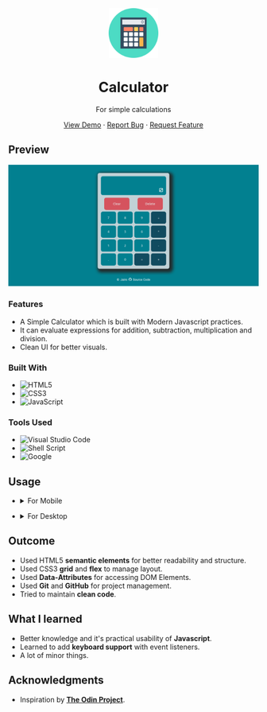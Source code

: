 <div align="center">
    <img alt="logo" src="./images/calculator_logo.svg" style="height: 100px">
    <h1>Calculator </h1>
    <p>For simple calculations</p>
    <p>
        <a href="https://jotafer19.github.io/calculator" target="_blank" rel="noreferrer noopener">View Demo</a> · 
        <a href="https://github.com/jotafer19/calculator/issues" target="_blank" rel="noreferrer noopener">Report Bug</a> ·
        <a href="https://github.com/jotafer19/calculator/issues" target="_blank" rel="noreferrer noopener"> Request Feature</a>
    </p>
</div>

## Preview
<div style="text-align: center"><img alt="Project Preview" src="./images/preview_image.png"></div>


### Features

- A Simple Calculator which is built with Modern Javascript practices.
- It can evaluate expressions for addition, subtraction, multiplication and division.
- Clean UI for better visuals.

### Built With

- ![HTML5](https://img.shields.io/badge/html5-%23E34F26.svg?style=for-the-badge&logo=html5&logoColor=white)   
- ![CSS3](https://img.shields.io/badge/css3-%231572B6.svg?style=for-the-badge&logo=css3&logoColor=white)   
- ![JavaScript](https://img.shields.io/badge/javascript-%23323330.svg?style=for-the-badge&logo=javascript&logoColor=%23F7DF1E)

### Tools Used

- ![Visual Studio Code](https://img.shields.io/badge/Visual%20Studio%20Code-0078d7.svg?style=for-the-badge&logo=visual-studio-code&logoColor=white)
- ![Shell Script](https://img.shields.io/badge/Terminal-%23121011.svg?style=for-the-badge&logo=gnu-bash&logoColor=white)  
- ![Google](https://img.shields.io/badge/google-4285F4?style=for-the-badge&logo=google&logoColor=white)

## Usage

- <details><summary>For Mobile</summary>

  - ### General
    - Click the visual buttons to use Calculator.
</details>

- <details><summary>For Desktop</summary>

  - ### General
    - You can also click visual buttons for access
    - Refer additional information below.
  - ### Additional 
    - `Keyboard Supported`
    - `0-9 Keys`: Takes input for numbers.
    - `Operation Keys`: Operates with operands.
    - `Backspace Key`: Deletes a digit.
    - `Enter Key`: Shows the result.
    - `'c' Key`:  Clears the display.
</details>

## Outcome

* Used HTML5 **semantic elements** for better readability and structure.
* Used CSS3 **grid** and **flex** to manage layout.
* Used **Data-Attributes** for accessing DOM Elements.
* Used **Git** and **GitHub** for project management.
* Tried to maintain **clean code**.

## What I learned

* Better knowledge and it's practical usability of **Javascript**.
* Learned to add **keyboard support** with event listeners.
* A lot of minor things.

## Acknowledgments

* Inspiration by [**The Odin Project**](https://www.theodinproject.com/lessons/foundations-calculator).
